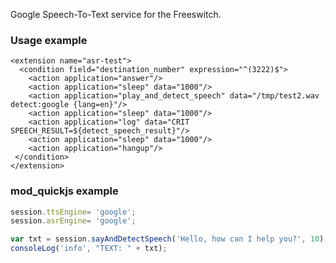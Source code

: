 <p>
  Google Speech-To-Text service for the Freeswitch. <br>
</p>

### Usage example
```
<extension name="asr-test">
  <condition field="destination_number" expression="^(3222)$">
    <action application="answer"/>
    <action application="sleep" data="1000"/>
    <action application="play_and_detect_speech" data="/tmp/test2.wav detect:google {lang=en}"/>
    <action application="sleep" data="1000"/>
    <action application="log" data="CRIT SPEECH_RESULT=${detect_speech_result}"/>
    <action application="sleep" data="1000"/>
    <action application="hangup"/>
 </condition>
</extension>

```

### mod_quickjs example
```javascript
session.ttsEngine= 'google';
session.asrEngine= 'google';

var txt = session.sayAndDetectSpeech('Hello, how can I help you?', 10);
consoleLog('info', "TEXT: " + txt);
```

